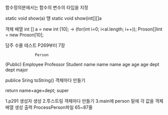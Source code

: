 함수정의분에서는 함수의 변수의 타입을 지정

static void show(a) 땡
static void show(int[][]a

객체 배열
int [] a = new int [10];     -> (for(int i=0; i<al.length; i++));
Proson[]lint = new Proson[10];

담주 수욜 테스트
P269부터 7장

                 Person
(Public) Employee    Professor    Student
          name         name         name
          age          age          age
          dept 		   dept         major

publice Sring toString()
객체마다 만들기

return name+age+dept;
super

1.p291 생성자 생성
2.투스트링 객체마다 만들기
3.main에 person 밑에 각 값을 객체배열 생성 출력
ProcessPerson파일 65~87줄 


